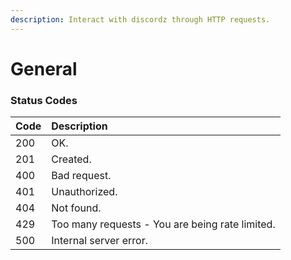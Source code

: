 ```yaml
---
description: Interact with discordz through HTTP requests.
---
```


# General

### Status Codes

| Code | Description |
| :--- | :--- |
| 200 | OK. |
| 201 | Created. |
| 400 | Bad request. |
| 401 | Unauthorized. |
| 404 | Not found. |
| 429 | Too many requests - You are being rate limited. |
| 500 | Internal server error. |
